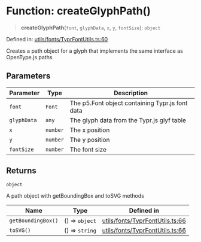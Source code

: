 # Function: createGlyphPath()

> **createGlyphPath**(`font`, `glyphData`, `x`, `y`, `fontSize`): `object`

Defined in: [utils/fonts/TyprFontUtils.ts:60](https://github.com/humanbydefinition/p5.asciify/blob/da415d822fbe05fa59dd8bb5f8c6f704edbd5094/src/lib/utils/fonts/TyprFontUtils.ts#L60)

Creates a path object for a glyph that implements the same interface as OpenType.js paths

## Parameters

| Parameter   | Type     | Description                                     |
| ----------- | -------- | ----------------------------------------------- |
| `font`      | `Font`   | The p5.Font object containing Typr.js font data |
| `glyphData` | `any`    | The glyph data from the Typr.js glyf table      |
| `x`         | `number` | The x position                                  |
| `y`         | `number` | The y position                                  |
| `fontSize`  | `number` | The font size                                   |

## Returns

`object`

A path object with getBoundingBox and toSVG methods

| Name               | Type           | Defined in                                                                                                                                                                |
| ------------------ | -------------- | ------------------------------------------------------------------------------------------------------------------------------------------------------------------------- |
| `getBoundingBox()` | () => `object` | [utils/fonts/TyprFontUtils.ts:66](https://github.com/humanbydefinition/p5.asciify/blob/da415d822fbe05fa59dd8bb5f8c6f704edbd5094/src/lib/utils/fonts/TyprFontUtils.ts#L66) |
| `toSVG()`          | () => `string` | [utils/fonts/TyprFontUtils.ts:66](https://github.com/humanbydefinition/p5.asciify/blob/da415d822fbe05fa59dd8bb5f8c6f704edbd5094/src/lib/utils/fonts/TyprFontUtils.ts#L66) |
